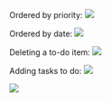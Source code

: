 Ordered by priority:
![](https://github.com/DeeptanshuM/ToDoList/blob/master/Screenshots/Arranged%20by%20Priority.png)

Ordered by date:
![](https://github.com/DeeptanshuM/ToDoList/blob/master/Screenshots/Arranged%20by%20Date.png)

Deleting a to-do item:
![](https://github.com/DeeptanshuM/ToDoList/blob/master/Screenshots/Delete.png)

Adding tasks to do:
![](https://github.com/DeeptanshuM/ToDoList/blob/master/Screenshots/TaskViewController1.png)


![](https://github.com/DeeptanshuM/ToDoList/blob/master/Screenshots/TaskViewController2.png)

